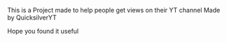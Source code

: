This is a Project made to help people get views on their YT channel 
Made by QuicksilverYT

Hope you found it useful 
